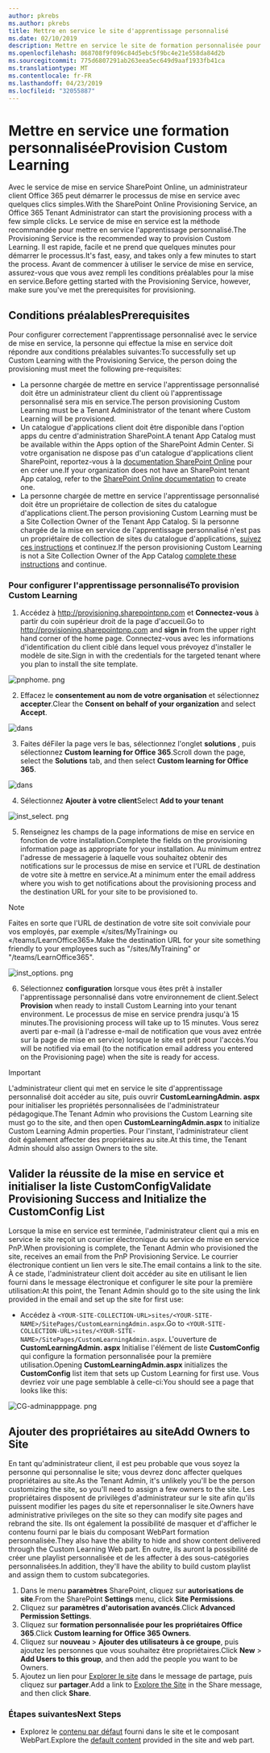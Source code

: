 ```yaml
---
author: pkrebs
ms.author: pkrebs
title: Mettre en service le site d'apprentissage personnalisé
ms.date: 02/10/2019
description: Mettre en service le site de formation personnalisée pour Office 365 via le moteur de mise en service SharePoint
ms.openlocfilehash: 868708f9f096c84d5ebc5f9bc4e21e558da84d2b
ms.sourcegitcommit: 775d6807291ab263eea5ec649d9aaf1933fb41ca
ms.translationtype: MT
ms.contentlocale: fr-FR
ms.lasthandoff: 04/23/2019
ms.locfileid: "32055887"
---
```

# <a name="provision-custom-learning"></a><span data-ttu-id="213bf-103">Mettre en service une formation personnalisée</span><span class="sxs-lookup"><span data-stu-id="213bf-103">Provision Custom Learning</span></span> 

<span data-ttu-id="213bf-104">Avec le service de mise en service SharePoint Online, un administrateur client Office 365 peut démarrer le processus de mise en service avec quelques clics simples.</span><span class="sxs-lookup"><span data-stu-id="213bf-104">With the SharePoint Online Provisioning Service, an Office 365 Tenant Administrator can start the provisioning process with a few simple clicks.</span></span> <span data-ttu-id="213bf-105">Le service de mise en service est la méthode recommandée pour mettre en service l'apprentissage personnalisé.</span><span class="sxs-lookup"><span data-stu-id="213bf-105">The Provisioning Service is the recommended way to provision Custom Learning.</span></span> <span data-ttu-id="213bf-106">Il est rapide, facile et ne prend que quelques minutes pour démarrer le processus.</span><span class="sxs-lookup"><span data-stu-id="213bf-106">It's fast, easy, and takes only a few minutes to start the process.</span></span> <span data-ttu-id="213bf-107">Avant de commencer à utiliser le service de mise en service, assurez-vous que vous avez rempli les conditions préalables pour la mise en service.</span><span class="sxs-lookup"><span data-stu-id="213bf-107">Before getting started with the Provisioning Service, however, make sure you've met the prerequisites for provisioning.</span></span>

## <a name="prerequisites"></a><span data-ttu-id="213bf-108">Conditions préalables</span><span class="sxs-lookup"><span data-stu-id="213bf-108">Prerequisites</span></span>
 
<span data-ttu-id="213bf-109">Pour configurer correctement l'apprentissage personnalisé avec le service de mise en service, la personne qui effectue la mise en service doit répondre aux conditions préalables suivantes:</span><span class="sxs-lookup"><span data-stu-id="213bf-109">To successfully set up Custom Learning with the Provisioning Service, the person doing the provisioning must meet the following pre-requisites:</span></span> 
 
- <span data-ttu-id="213bf-110">La personne chargée de mettre en service l'apprentissage personnalisé doit être un administrateur client du client où l'apprentissage personnalisé sera mis en service.</span><span class="sxs-lookup"><span data-stu-id="213bf-110">The person provisioning Custom Learning must be a Tenant Administrator of the tenant where Custom Learning will be provisioned.</span></span>  
- <span data-ttu-id="213bf-111">Un catalogue d'applications client doit être disponible dans l'option apps du centre d'administration SharePoint.</span><span class="sxs-lookup"><span data-stu-id="213bf-111">A tenant App Catalog must be available within the Apps option of the SharePoint Admin Center.</span></span> <span data-ttu-id="213bf-112">Si votre organisation ne dispose pas d'un catalogue d'applications client SharePoint, reportez-vous à la [documentation SharePoint Online](https://docs.microsoft.com/en-us/sharepoint/use-app-catalog) pour en créer une.</span><span class="sxs-lookup"><span data-stu-id="213bf-112">If your organization does not have an SharePoint tenant App catalog, refer to the [SharePoint Online documentation](https://docs.microsoft.com/en-us/sharepoint/use-app-catalog) to create one.</span></span>  
- <span data-ttu-id="213bf-113">La personne chargée de mettre en service l'apprentissage personnalisé doit être un propriétaire de collection de sites du catalogue d'applications client.</span><span class="sxs-lookup"><span data-stu-id="213bf-113">The person provisioning Custom Learning must be a Site Collection Owner of the Tenant App Catalog.</span></span> <span data-ttu-id="213bf-114">Si la personne chargée de la mise en service de l'apprentissage personnalisé n'est pas un propriétaire de collection de sites du catalogue d'applications, [suivez ces instructions](addappadmin.md) et continuez.</span><span class="sxs-lookup"><span data-stu-id="213bf-114">If the person provisioning Custom Learning is not a Site Collection Owner of the App Catalog [complete these instructions](addappadmin.md) and continue.</span></span> 

### <a name="to-provision-custom-learning"></a><span data-ttu-id="213bf-115">Pour configurer l'apprentissage personnalisé</span><span class="sxs-lookup"><span data-stu-id="213bf-115">To provision Custom Learning</span></span>

1. <span data-ttu-id="213bf-116">Accédez à http://provisioning.sharepointpnp.com et **Connectez-vous** à partir du coin supérieur droit de la page d'accueil.</span><span class="sxs-lookup"><span data-stu-id="213bf-116">Go to http://provisioning.sharepointpnp.com and **sign in** from the upper right hand corner of the home page.</span></span>  <span data-ttu-id="213bf-117">Connectez-vous avec les informations d'identification du client ciblé dans lequel vous prévoyez d'installer le modèle de site.</span><span class="sxs-lookup"><span data-stu-id="213bf-117">Sign in with the  credentials for the targeted tenant where you plan to install the site template.</span></span>

![pnphome. png](media/inst_signin.png)

2. <span data-ttu-id="213bf-119">Effacez le **consentement au nom de votre organisation** et sélectionnez **accepter**.</span><span class="sxs-lookup"><span data-stu-id="213bf-119">Clear the **Consent on behalf of your organization** and select **Accept**.</span></span>

![dans](media/inst_perms.png)

3. <span data-ttu-id="213bf-121">Faites déFiler la page vers le bas, sélectionnez l'onglet **solutions** , puis sélectionnez **Custom learning for Office 365**.</span><span class="sxs-lookup"><span data-stu-id="213bf-121">Scroll down the page, select the **Solutions** tab, and then select **Custom learning for Office 365**.</span></span> 

![dans](media/inst_select.png)

4. <span data-ttu-id="213bf-123">Sélectionnez **Ajouter à votre client**</span><span class="sxs-lookup"><span data-stu-id="213bf-123">Select **Add to your tenant**</span></span>

![inst_select. png](media/inst_add.png)

5. <span data-ttu-id="213bf-125">Renseignez les champs de la page informations de mise en service en fonction de votre installation.</span><span class="sxs-lookup"><span data-stu-id="213bf-125">Complete the fields on the provisioning information page as appropriate for your installation.</span></span> <span data-ttu-id="213bf-126">Au minimum entrez l'adresse de messagerie à laquelle vous souhaitez obtenir des notifications sur le processus de mise en service et l'URL de destination de votre site à mettre en service.</span><span class="sxs-lookup"><span data-stu-id="213bf-126">At a minimum enter the email address where you wish to get notifications about the provisioning process and the destination URL for your site to be provisioned to.</span></span>  
> [!NOTE]
> <span data-ttu-id="213bf-127">Faites en sorte que l'URL de destination de votre site soit conviviale pour vos employés, par exemple «/sites/MyTraining» ou «/teams/LearnOffice365».</span><span class="sxs-lookup"><span data-stu-id="213bf-127">Make the destination URL for your site something friendly to your employees such as "/sites/MyTraining" or "/teams/LearnOffice365".</span></span>

![inst_options. png](media/inst_options.png)

6. <span data-ttu-id="213bf-129">Sélectionnez **configuration** lorsque vous êtes prêt à installer l'apprentissage personnalisé dans votre environnement de client.</span><span class="sxs-lookup"><span data-stu-id="213bf-129">Select **Provision** when ready to install Custom Learning into your tenant environment.</span></span>  <span data-ttu-id="213bf-130">Le processus de mise en service prendra jusqu'à 15 minutes.</span><span class="sxs-lookup"><span data-stu-id="213bf-130">The provisioning process will take up to 15 minutes.</span></span> <span data-ttu-id="213bf-131">Vous serez averti par e-mail (à l'adresse e-mail de notification que vous avez entrée sur la page de mise en service) lorsque le site est prêt pour l'accès.</span><span class="sxs-lookup"><span data-stu-id="213bf-131">You will be notified via email (to the notification email address you entered on the Provisioning page) when the site is ready for access.</span></span> 

> [!IMPORTANT]
> <span data-ttu-id="213bf-132">L'administrateur client qui met en service le site d'apprentissage personnalisé doit accéder au site, puis ouvrir **CustomLearningAdmin. aspx** pour initialiser les propriétés personnalisées de l'administrateur pédagogique.</span><span class="sxs-lookup"><span data-stu-id="213bf-132">The Tenant Admin who provisions the Custom Learning site must go to the site, and then open **CustomLearningAdmin.aspx** to initialize Custom Learning Admin properties.</span></span> <span data-ttu-id="213bf-133">Pour l'instant, l'administrateur client doit également affecter des propriétaires au site.</span><span class="sxs-lookup"><span data-stu-id="213bf-133">At this time, the Tenant Admin should also assign Owners to the site.</span></span> 

## <a name="validate-provisioning-success-and-initialize-the-customconfig-list"></a><span data-ttu-id="213bf-134">Valider la réussite de la mise en service et initialiser la liste CustomConfig</span><span class="sxs-lookup"><span data-stu-id="213bf-134">Validate Provisioning Success and Initialize the CustomConfig List</span></span>

<span data-ttu-id="213bf-135">Lorsque la mise en service est terminée, l'administrateur client qui a mis en service le site reçoit un courrier électronique du service de mise en service PnP.</span><span class="sxs-lookup"><span data-stu-id="213bf-135">When provisioning is complete, the Tenant Admin who provisioned the site, receives an email from the PnP Provisioning Service.</span></span> <span data-ttu-id="213bf-136">Le courrier électronique contient un lien vers le site.</span><span class="sxs-lookup"><span data-stu-id="213bf-136">The email contains a link to the site.</span></span> <span data-ttu-id="213bf-137">À ce stade, l'administrateur client doit accéder au site en utilisant le lien fourni dans le message électronique et configurer le site pour la première utilisation:</span><span class="sxs-lookup"><span data-stu-id="213bf-137">At this point, the Tenant Admin should go to the site using the link provided in the email and set up the site for first use:</span></span>

- <span data-ttu-id="213bf-138">Accédez à `<YOUR-SITE-COLLECTION-URL>sites/<YOUR-SITE-NAME>/SitePages/CustomLearningAdmin.aspx`.</span><span class="sxs-lookup"><span data-stu-id="213bf-138">Go to `<YOUR-SITE-COLLECTION-URL>sites/<YOUR-SITE-NAME>/SitePages/CustomLearningAdmin.aspx`.</span></span> <span data-ttu-id="213bf-139">L'ouverture de **CustomLearningAdmin. aspx** Initialise l'élément de liste **CustomConfig** qui configure la formation personnalisée pour la première utilisation.</span><span class="sxs-lookup"><span data-stu-id="213bf-139">Opening **CustomLearningAdmin.aspx** initializes the **CustomConfig** list item that sets up Custom Learning for first use.</span></span> <span data-ttu-id="213bf-140">Vous devriez voir une page semblable à celle-ci:</span><span class="sxs-lookup"><span data-stu-id="213bf-140">You should see a page that looks like this:</span></span>

![CG-adminapppage. png](media/cg-adminapppage.png)

## <a name="add-owners-to-site"></a><span data-ttu-id="213bf-142">Ajouter des propriétaires au site</span><span class="sxs-lookup"><span data-stu-id="213bf-142">Add Owners to Site</span></span>
<span data-ttu-id="213bf-143">En tant qu'administrateur client, il est peu probable que vous soyez la personne qui personnalise le site; vous devrez donc affecter quelques propriétaires au site.</span><span class="sxs-lookup"><span data-stu-id="213bf-143">As the Tenant Admin, it's unlikely you'll be the person customizing the site, so you'll need to assign a few owners to the site.</span></span> <span data-ttu-id="213bf-144">Les propriétaires disposent de privilèges d'administrateur sur le site afin qu'ils puissent modifier les pages du site et repersonnaliser le site.</span><span class="sxs-lookup"><span data-stu-id="213bf-144">Owners have administrative privileges on the site so they can modify site pages and rebrand the site.</span></span> <span data-ttu-id="213bf-145">Ils ont également la possibilité de masquer et d'afficher le contenu fourni par le biais du composant WebPart formation personnalisée.</span><span class="sxs-lookup"><span data-stu-id="213bf-145">They also have the ability to hide and show content delivered through the Custom Learning Web part.</span></span> <span data-ttu-id="213bf-146">En outre, ils auront la possibilité de créer une playlist personnalisée et de les affecter à des sous-catégories personnalisées.</span><span class="sxs-lookup"><span data-stu-id="213bf-146">In addition, they'll have the ability to build custom playlist and assign them to custom subcategories.</span></span>  

1. <span data-ttu-id="213bf-147">Dans le menu **paramètres** SharePoint, cliquez sur **autorisations de site**.</span><span class="sxs-lookup"><span data-stu-id="213bf-147">From the SharePoint **Settings** menu, click **Site Permissions**.</span></span>
2. <span data-ttu-id="213bf-148">Cliquez sur **paramètres d'autorisation avancés**.</span><span class="sxs-lookup"><span data-stu-id="213bf-148">Click **Advanced Permission Settings**.</span></span>
3. <span data-ttu-id="213bf-149">Cliquez sur **formation personnalisée pour les propriétaires Office 365**.</span><span class="sxs-lookup"><span data-stu-id="213bf-149">Click **Custom learning for Office 365 Owners**.</span></span>
4. <span data-ttu-id="213bf-150">Cliquez sur **nouveau** > **Ajouter des utilisateurs à ce groupe**, puis ajoutez les personnes que vous souhaitez être propriétaires.</span><span class="sxs-lookup"><span data-stu-id="213bf-150">Click **New** > **Add Users to this group**, and then add the people you want to be Owners.</span></span> 
5. <span data-ttu-id="213bf-151">Ajoutez un lien pour [Explorer le site](custom_exploresite.md) dans le message de partage, puis cliquez sur **partager**.</span><span class="sxs-lookup"><span data-stu-id="213bf-151">Add a link to [Explore the Site](custom_exploresite.md) in the Share message, and then click **Share**.</span></span>

### <a name="next-steps"></a><span data-ttu-id="213bf-152">Étapes suivantes</span><span class="sxs-lookup"><span data-stu-id="213bf-152">Next Steps</span></span>
- <span data-ttu-id="213bf-153">Explorez le [contenu par défaut](custom_exploresite.md) fourni dans le site et le composant WebPart.</span><span class="sxs-lookup"><span data-stu-id="213bf-153">Explore the [default content](custom_exploresite.md) provided in the site and web part.</span></span>
